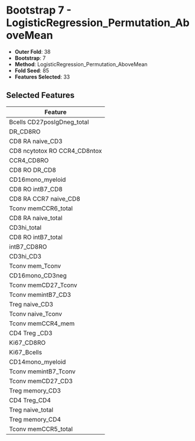 # Bootstrap 7 - LogisticRegression_Permutation_AboveMean

- **Outer Fold**: 38
- **Bootstrap**: 7
- **Method**: LogisticRegression_Permutation_AboveMean
- **Fold Seed**: 85
- **Features Selected**: 33

## Selected Features

| Feature |
|---------|
| Bcells CD27posIgDneg_total |
| DR_CD8RO |
| CD8 RA naive_CD3 |
| CD8 ncytotox RO CCR4_CD8ntox |
| CCR4_CD8RO |
| CD8 RO DR_CD8 |
| CD16mono_myeloid |
| CD8 RO intB7_CD8 |
| CD8 RA CCR7 naive_CD8 |
| Tconv memCCR6_total |
| CD8 RA naive_total |
| CD3hi_total |
| CD8 RO intB7_total |
| intB7_CD8RO |
| CD3hi_CD3 |
| Tconv mem_Tconv |
| CD16mono_CD3neg |
| Tconv memCD27_Tconv |
| Tconv memintB7_CD3 |
| Treg naive_CD3 |
| Tconv naive_Tconv |
| Tconv memCCR4_mem |
| CD4 Treg _CD3 |
| Ki67_CD8RO |
| Ki67_Bcells |
| CD14mono_myeloid |
| Tconv memintB7_Tconv |
| Tconv memCD27_CD3 |
| Treg memory_CD3 |
| CD4 Treg_CD4 |
| Treg naive_total |
| Treg memory_CD4 |
| Tconv memCCR5_total |
